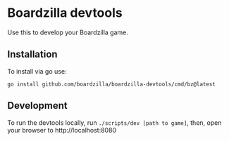 # Boardzilla devtools

Use this to develop your Boardzilla game.

## Installation

To install via go use:

`go install github.com/boardzilla/boardzilla-devtools/cmd/bz@latest`

## Development

To run the devtools locally, run `./scripts/dev [path to game]`, then, open your browser to http://localhost:8080
